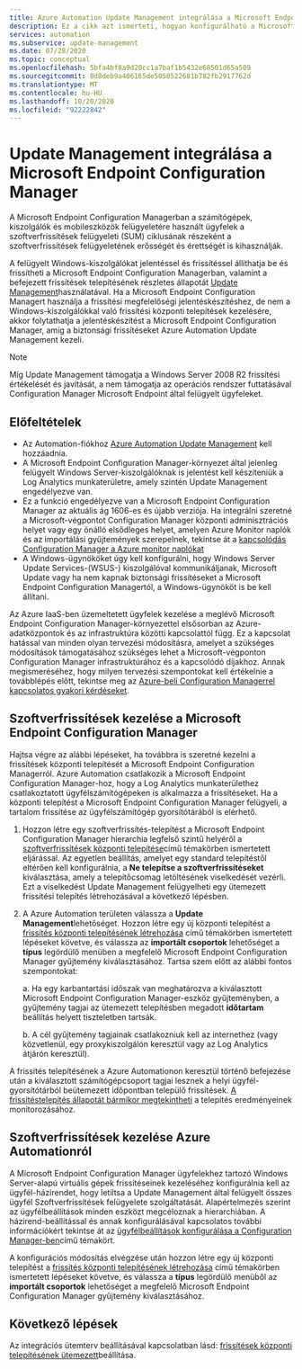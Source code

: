 ```yaml
---
title: Azure Automation Update Management integrálása a Microsoft Endpoint Configuration Manager
description: Ez a cikk azt ismerteti, hogyan konfigurálható a Microsoft Endpoint Configuration Manager és a Update Management a szoftverfrissítések központi telepítése a Manager-ügyfelekre.
services: automation
ms.subservice: update-management
ms.date: 07/28/2020
ms.topic: conceptual
ms.openlocfilehash: 5bfa4bf8a9d20cc1a7baf1b5432e68501d65a509
ms.sourcegitcommit: 8d8deb9a406165de5050522681b782fb2917762d
ms.translationtype: MT
ms.contentlocale: hu-HU
ms.lasthandoff: 10/20/2020
ms.locfileid: "92222842"
---
```

# <a name="integrate-update-management-with-microsoft-endpoint-configuration-manager"></a>Update Management integrálása a Microsoft Endpoint Configuration Manager

A Microsoft Endpoint Configuration Managerban a számítógépek, kiszolgálók és mobileszközök felügyeletére használt ügyfelek a szoftverfrissítések felügyeleti (SUM) ciklusának részeként a szoftverfrissítések felügyeletének erősségét és érettségét is kihasználják.

A felügyelt Windows-kiszolgálókat jelentéssel és frissítéssel állíthatja be és frissítheti a Microsoft Endpoint Configuration Managerban, valamint a befejezett frissítések telepítésének részletes állapotát [Update Management](overview.md)használatával. Ha a Microsoft Endpoint Configuration Managert használja a frissítési megfelelőségi jelentéskészítéshez, de nem a Windows-kiszolgálókkal való frissítési központi telepítések kezelésére, akkor folytathatja a jelentéskészítést a Microsoft Endpoint Configuration Manager, amíg a biztonsági frissítéseket Azure Automation Update Management kezeli.

>[!NOTE]
>Míg Update Management támogatja a Windows Server 2008 R2 frissítési értékelését és javítását, a nem támogatja az operációs rendszer futtatásával Configuration Manager Microsoft Endpoint által felügyelt ügyfeleket.

## <a name="prerequisites"></a>Előfeltételek

* Az Automation-fiókhoz [Azure Automation Update Management](overview.md) kell hozzáadnia.
* A Microsoft Endpoint Configuration Manager-környezet által jelenleg felügyelt Windows Server-kiszolgálóknak is jelentést kell készíteniük a Log Analytics munkaterületre, amely szintén Update Management engedélyezve van.
* Ez a funkció engedélyezve van a Microsoft Endpoint Configuration Manager az aktuális ág 1606-es és újabb verziója. Ha integrálni szeretné a Microsoft-végpontot Configuration Manager központi adminisztrációs helyet vagy egy önálló elsődleges helyet, amelyen Azure Monitor naplók és az importálási gyűjtemények szerepelnek, tekintse át a [kapcsolódás Configuration Manager a Azure monitor naplókat](../../azure-monitor/platform/collect-sccm.md)  
* A Windows-ügynököket úgy kell konfigurálni, hogy Windows Server Update Services-(WSUS-) kiszolgálóval kommunikáljanak, Microsoft Update vagy ha nem kapnak biztonsági frissítéseket a Microsoft Endpoint Configuration Managertól, a Windows-ügynököt is be kell állítani.

Az Azure IaaS-ben üzemeltetett ügyfelek kezelése a meglévő Microsoft Endpoint Configuration Manager-környezettel elsősorban az Azure-adatközpontok és az infrastruktúra közötti kapcsolattól függ. Ez a kapcsolat hatással van minden olyan tervezési módosításra, amelyet a szükséges módosítások támogatásához szükséges lehet a Microsoft-végponton Configuration Manager infrastruktúrához és a kapcsolódó díjakhoz. Annak megismeréséhez, hogy milyen tervezési szempontokat kell értékelnie a továbblépés előtt, tekintse meg az [Azure-beli Configuration Managerrel kapcsolatos gyakori kérdéseket](/configmgr/core/understand/configuration-manager-on-azure#networking).

## <a name="manage-software-updates-from-microsoft-endpoint-configuration-manager"></a>Szoftverfrissítések kezelése a Microsoft Endpoint Configuration Manager

Hajtsa végre az alábbi lépéseket, ha továbbra is szeretné kezelni a frissítések központi telepítését a Microsoft Endpoint Configuration Managerról. Azure Automation csatlakozik a Microsoft Endpoint Configuration Manager-hoz, hogy a Log Analytics munkaterülethez csatlakoztatott ügyfélszámítógépeken is alkalmazza a frissítéseket. Ha a központi telepítést a Microsoft Endpoint Configuration Manager felügyeli, a tartalom frissítése az ügyfélszámítógép gyorsítótárából is elérhető.

1. Hozzon létre egy szoftverfrissítés-telepítést a Microsoft Endpoint Configuration Manager hierarchia legfelső szintű helyéről a [szoftverfrissítések központi telepítése](/configmgr/sum/deploy-use/deploy-software-updates)című témakörben ismertetett eljárással. Az egyetlen beállítás, amelyet egy standard telepítéstől eltérően kell konfigurálnia, a **Ne telepítse a szoftverfrissítéseket** kiválasztása, amely a telepítőcsomag letöltésének viselkedését vezérli. Ezt a viselkedést Update Management felügyelheti egy ütemezett frissítési telepítés létrehozásával a következő lépésben.

2. A Azure Automation területen válassza a **Update Management**lehetőséget. Hozzon létre egy új központi telepítést a [frissítés központi telepítésének létrehozása](deploy-updates.md#schedule-an-update-deployment) című témakörben ismertetett lépéseket követve, és válassza az **importált csoportok** lehetőséget a **típus** legördülő menüben a megfelelő Microsoft Endpoint Configuration Manager gyűjtemény kiválasztásához. Tartsa szem előtt az alábbi fontos szempontokat:

    a. Ha egy karbantartási időszak van meghatározva a kiválasztott Microsoft Endpoint Configuration Manager-eszköz gyűjteményben, a gyűjtemény tagjai az ütemezett telepítésben megadott **időtartam** beállítás helyett tiszteletben tartsák.

    b. A cél gyűjtemény tagjainak csatlakozniuk kell az internethez (vagy közvetlenül, egy proxykiszolgálón keresztül vagy az Log Analytics átjárón keresztül).

A frissítés telepítésének a Azure Automationon keresztül történő befejezése után a kiválasztott számítógépcsoport tagjai lesznek a helyi ügyfél-gyorsítótárból beütemezett időpontban települő frissítések. [A frissítéstelepítés állapotát bármikor megtekintheti](deploy-updates.md#check-deployment-status) a telepítés eredményeinek monitorozásához.

## <a name="manage-software-updates-from-azure-automation"></a>Szoftverfrissítések kezelése Azure Automationról

A Microsoft Endpoint Configuration Manager ügyfelekhez tartozó Windows Server-alapú virtuális gépek frissítéseinek kezeléséhez konfigurálnia kell az ügyfél-házirendet, hogy letiltsa a Update Management által felügyelt összes ügyfél Szoftverfrissítések felügyelete szolgáltatását. Alapértelmezés szerint az ügyfélbeállítások minden eszközt megcéloznak a hierarchiában. A házirend-beállítással és annak konfigurálásával kapcsolatos további információkért tekintse át az [ügyfélbeállítások konfigurálása a Configuration Manager-ben](/configmgr/core/clients/deploy/configure-client-settings)című témakört.

A konfigurációs módosítás elvégzése után hozzon létre egy új központi telepítést a [frissítés központi telepítésének létrehozása](deploy-updates.md#schedule-an-update-deployment) című témakörben ismertetett lépéseket követve, és válassza a **típus** legördülő menüből az **importált csoportok** lehetőséget a megfelelő Microsoft Endpoint Configuration Manager gyűjtemény kiválasztásához.

## <a name="next-steps"></a>Következő lépések

Az integrációs ütemterv beállításával kapcsolatban lásd: [frissítések központi telepítésének ütemezett](deploy-updates.md#schedule-an-update-deployment)beállítása.
